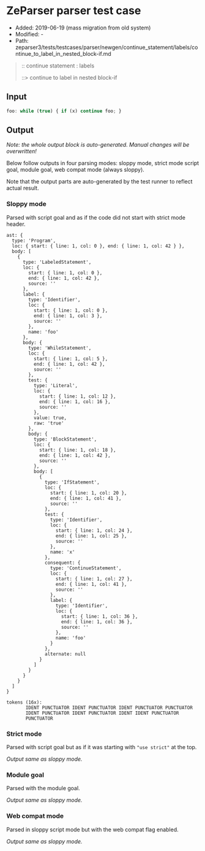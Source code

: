 # ZeParser parser test case

- Added: 2019-06-19 (mass migration from old system)
- Modified: -
- Path: zeparser3/tests/testcases/parser/newgen/continue_statement/labels/continue_to_label_in_nested_block-if.md

> :: continue statement : labels
>
> ::> continue to label in nested block-if

## Input

`````js
foo: while (true) { if (x) continue foo; }
`````

## Output

_Note: the whole output block is auto-generated. Manual changes will be overwritten!_

Below follow outputs in four parsing modes: sloppy mode, strict mode script goal, module goal, web compat mode (always sloppy).

Note that the output parts are auto-generated by the test runner to reflect actual result.

### Sloppy mode

Parsed with script goal and as if the code did not start with strict mode header.

`````
ast: {
  type: 'Program',
  loc: { start: { line: 1, col: 0 }, end: { line: 1, col: 42 } },
  body: [
    {
      type: 'LabeledStatement',
      loc: {
        start: { line: 1, col: 0 },
        end: { line: 1, col: 42 },
        source: ''
      },
      label: {
        type: 'Identifier',
        loc: {
          start: { line: 1, col: 0 },
          end: { line: 1, col: 3 },
          source: ''
        },
        name: 'foo'
      },
      body: {
        type: 'WhileStatement',
        loc: {
          start: { line: 1, col: 5 },
          end: { line: 1, col: 42 },
          source: ''
        },
        test: {
          type: 'Literal',
          loc: {
            start: { line: 1, col: 12 },
            end: { line: 1, col: 16 },
            source: ''
          },
          value: true,
          raw: 'true'
        },
        body: {
          type: 'BlockStatement',
          loc: {
            start: { line: 1, col: 18 },
            end: { line: 1, col: 42 },
            source: ''
          },
          body: [
            {
              type: 'IfStatement',
              loc: {
                start: { line: 1, col: 20 },
                end: { line: 1, col: 41 },
                source: ''
              },
              test: {
                type: 'Identifier',
                loc: {
                  start: { line: 1, col: 24 },
                  end: { line: 1, col: 25 },
                  source: ''
                },
                name: 'x'
              },
              consequent: {
                type: 'ContinueStatement',
                loc: {
                  start: { line: 1, col: 27 },
                  end: { line: 1, col: 41 },
                  source: ''
                },
                label: {
                  type: 'Identifier',
                  loc: {
                    start: { line: 1, col: 36 },
                    end: { line: 1, col: 36 },
                    source: ''
                  },
                  name: 'foo'
                }
              },
              alternate: null
            }
          ]
        }
      }
    }
  ]
}

tokens (16x):
       IDENT PUNCTUATOR IDENT PUNCTUATOR IDENT PUNCTUATOR PUNCTUATOR
       IDENT PUNCTUATOR IDENT PUNCTUATOR IDENT IDENT PUNCTUATOR
       PUNCTUATOR
`````

### Strict mode

Parsed with script goal but as if it was starting with `"use strict"` at the top.

_Output same as sloppy mode._

### Module goal

Parsed with the module goal.

_Output same as sloppy mode._

### Web compat mode

Parsed in sloppy script mode but with the web compat flag enabled.

_Output same as sloppy mode._
